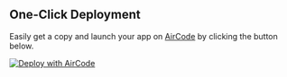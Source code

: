 ## One-Click Deployment

Easily get a copy and launch your app on [AirCode](https://aircode.io/) by clicking the button below.

[![Deploy with AirCode](https://aircode.io/aircode-deploy-button.svg)](https://aircode.io/dashboard?owner=geekyharsh05&repo=e-commerce-api&branch=main&path=src&appname=e-Commerce%20Backend%20Project)